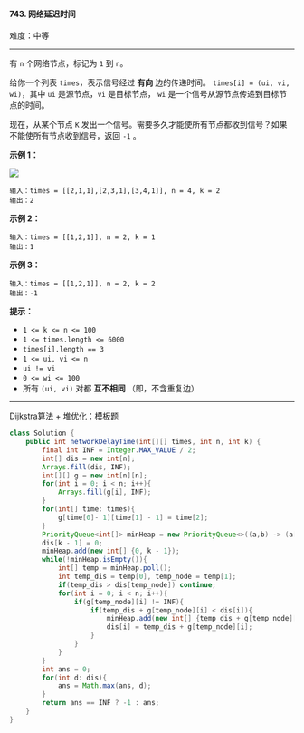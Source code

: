#### 743. 网络延迟时间

难度：中等

---

有 `n` 个网络节点，标记为 `1` 到 `n`。

给你一个列表 `times`，表示信号经过  **有向**  边的传递时间。 `times[i] = (ui, vi, wi)`，其中 `ui` 是源节点，`vi` 是目标节点， `wi` 是一个信号从源节点传递到目标节点的时间。

现在，从某个节点 `K` 发出一个信号。需要多久才能使所有节点都收到信号？如果不能使所有节点收到信号，返回 `-1` 。

 **示例 1：** 

![](https://assets.leetcode.com/uploads/2019/05/23/931_example_1.png)

```
输入：times = [[2,1,1],[2,3,1],[3,4,1]], n = 4, k = 2
输出：2
```

 **示例 2：** 

```
输入：times = [[1,2,1]], n = 2, k = 1
输出：1
```

 **示例 3：** 

```
输入：times = [[1,2,1]], n = 2, k = 2
输出：-1
```

 **提示：** 

*   `1 <= k <= n <= 100`
*   `1 <= times.length <= 6000`
*   `times[i].length == 3`
*   `1 <= ui, vi <= n`
*   `ui != vi`
*   `0 <= wi <= 100`
*   所有 `(ui, vi)` 对都  **互不相同** （即，不含重复边）

---

Dijkstra算法 + 堆优化：模板题

```java
class Solution {
    public int networkDelayTime(int[][] times, int n, int k) {
        final int INF = Integer.MAX_VALUE / 2;
        int[] dis = new int[n];
        Arrays.fill(dis, INF);
        int[][] g = new int[n][n];
        for(int i = 0; i < n; i++){
            Arrays.fill(g[i], INF);
        }
        for(int[] time: times){
            g[time[0]- 1][time[1] - 1] = time[2];
        }
        PriorityQueue<int[]> minHeap = new PriorityQueue<>((a,b) -> (a[0] - b[0]));	// [distance, node]
        dis[k - 1] = 0;
        minHeap.add(new int[] {0, k - 1});
        while(!minHeap.isEmpty()){
            int[] temp = minHeap.poll();
            int temp_dis = temp[0], temp_node = temp[1];
            if(temp_dis > dis[temp_node]) continue;
            for(int i = 0; i < n; i++){
                if(g[temp_node][i] != INF){
                    if(temp_dis + g[temp_node][i] < dis[i]){
                        minHeap.add(new int[] {temp_dis + g[temp_node][i], i});
                        dis[i] = temp_dis + g[temp_node][i];
                    }
                }
            }
        }
        int ans = 0;
        for(int d: dis){
            ans = Math.max(ans, d);
        }
        return ans == INF ? -1 : ans;
    }
}
```

